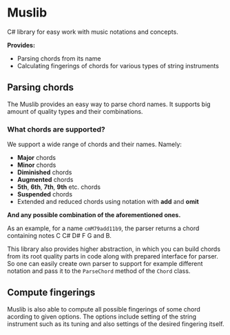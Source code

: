 # Muslib

C# library for easy work with music notations and concepts.

**Provides:**

- Parsing chords from its name
- Calculating fingerings of chords for various types of string instruments

## Parsing chords

The Muslib provides an easy way to parse chord names. It supports big amount of quality types and their combinations. 

### What chords are supported?

We support a wide range of chords and their names. Namely:

- **Major** chords
- **Minor** chords
- **Diminished** chords
- **Augmented** chords
- **5th**, **6th**, **7th**, **9th** etc. chords
- **Suspended** chords
- Extended and reduced chords using notation with **add** and **omit**

**And any possible combination of the aforementioned ones.**

As an example, for a name `cmM79add11b9`, the parser returns a chord containing notes C C# D# F G and B.

This library also provides higher abstraction, in which you can build chords from its root quality parts in code along with prepared interface for parser. So one can easily create own parser to support for example different notation and pass it to the `ParseChord` method of the `Chord` class.

## Compute fingerings

Muslib is also able to compute all possible fingerings of some chord acording to given options. The options include setting of the string instrument such as its tuning and also settings of the desired fingering itself.